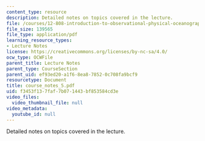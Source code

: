 ```yaml
---
content_type: resource
description: Detailed notes on topics covered in the lecture.
file: /courses/12-808-introduction-to-observational-physical-oceanography-fall-2004/f3453f137faf7b071443bf853584cd3e_course_notes_5.pdf
file_size: 139565
file_type: application/pdf
learning_resource_types:
- Lecture Notes
license: https://creativecommons.org/licenses/by-nc-sa/4.0/
ocw_type: OCWFile
parent_title: Lecture Notes
parent_type: CourseSection
parent_uid: ef93ed20-a1f6-8ea8-7852-0c708fa9bcf9
resourcetype: Document
title: course_notes_5.pdf
uid: f3453f13-7faf-7b07-1443-bf853584cd3e
video_files:
  video_thumbnail_file: null
video_metadata:
  youtube_id: null
---
```

Detailed notes on topics covered in the lecture.